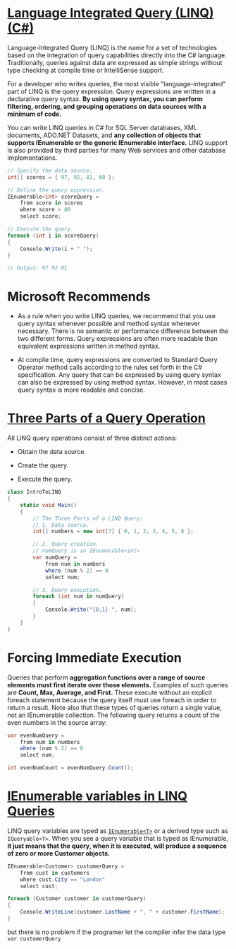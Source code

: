 # [Language Integrated Query (LINQ) (C#)](https://docs.microsoft.com/en-us/dotnet/csharp/programming-guide/concepts/linq/)

Language-Integrated Query (LINQ) is the name for a set of technologies based on the integration of query capabilities directly into the C# language. Traditionally, queries against data are expressed as simple strings without type checking at compile time or IntelliSense support. 

For a developer who writes queries, the most visible "language-integrated" part of LINQ is the query expression. Query expressions are written in a declarative query syntax. **By using query syntax, you can perform filtering, ordering, and grouping operations on data sources with a minimum of code.**

You can write LINQ queries in C# for SQL Server databases, XML documents, ADO.NET Datasets, and **any collection of objects that supports IEnumerable or the generic IEnumerable<T> interface.** LINQ support is also provided by third parties for many Web services and other database implementations.

```cs
// Specify the data source.
int[] scores = { 97, 92, 81, 60 };

// Define the query expression.
IEnumerable<int> scoreQuery =
    from score in scores
    where score > 80
    select score;

// Execute the query.
foreach (int i in scoreQuery)
{
    Console.Write(i + " ");
}

// Output: 97 92 81
```

# Microsoft Recommends

* As a rule when you write LINQ queries, we recommend that you use query syntax whenever possible and method syntax whenever necessary. There is no semantic or performance difference between the two different forms. Query expressions are often more readable than equivalent expressions written in method syntax.

* At compile time, query expressions are converted to Standard Query Operator method calls according to the rules set forth in the C# specification. Any query that can be expressed by using query syntax can also be expressed by using method syntax. However, in most cases query syntax is more readable and concise.


# [Three Parts of a Query Operation](https://docs.microsoft.com/en-us/dotnet/csharp/programming-guide/concepts/linq/introduction-to-linq-queries#three-parts-of-a-query-operation)

All LINQ query operations consist of three distinct actions:

* Obtain the data source.

* Create the query.

* Execute the query.

```cs
class IntroToLINQ
{
    static void Main()
    {
        // The Three Parts of a LINQ Query:
        // 1. Data source.
        int[] numbers = new int[7] { 0, 1, 2, 3, 4, 5, 6 };

        // 2. Query creation.
        // numQuery is an IEnumerable<int>
        var numQuery =
            from num in numbers
            where (num % 2) == 0
            select num;

        // 3. Query execution.
        foreach (int num in numQuery)
        {
            Console.Write("{0,1} ", num);
        }
    }
}
```

# Forcing Immediate Execution

Queries that perform **aggregation functions over a range of source elements must first iterate over those elements.** Examples of such queries are **Count, Max, Average, and First.** These execute without an explicit foreach statement because the query itself must use foreach in order to return a result. Note also that these types of queries return a single value, not an IEnumerable collection. The following query returns a count of the even numbers in the source array:

```cs
var evenNumQuery =
    from num in numbers
    where (num % 2) == 0
    select num;

int evenNumCount = evenNumQuery.Count();
```

# [IEnumerable<T> variables in LINQ Queries](https://docs.microsoft.com/en-us/dotnet/csharp/programming-guide/concepts/linq/linq-and-generic-types#ienumerablet-variables-in-linq-queries)

LINQ query variables are typed as [`IEnumerable<T>`](https://docs.microsoft.com/en-us/dotnet/api/system.collections.generic.ienumerable-1?view=net-6.0) or a derived type such as `IQueryable<T>`. When you see a query variable that is typed as IEnumerable<Customer>, **it just means that the query, when it is executed, will produce a sequence of zero or more Customer objects.**

```cs
IEnumerable<Customer> customerQuery =
    from cust in customers
    where cust.City == "London"
    select cust;

foreach (Customer customer in customerQuery)
{
    Console.WriteLine(customer.LastName + ", " + customer.FirstName);
}
```

but there is no problem if the programer let the compiler infer the data type `var customerQuery` 